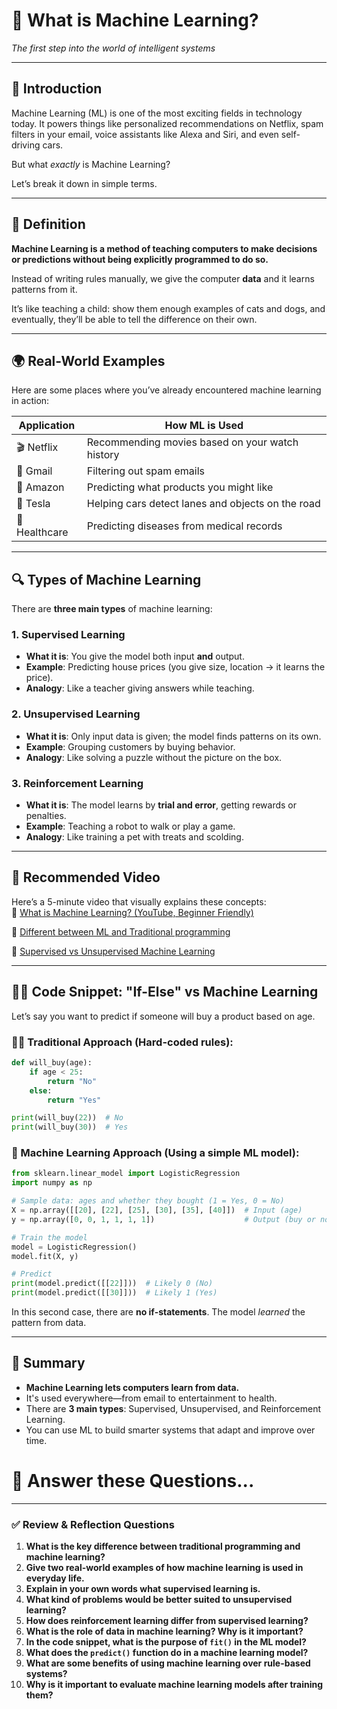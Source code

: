 # 🧠 What is Machine Learning?  
*The first step into the world of intelligent systems*

---

## 📘 Introduction

Machine Learning (ML) is one of the most exciting fields in technology today. It powers things like personalized recommendations on Netflix, spam filters in your email, voice assistants like Alexa and Siri, and even self-driving cars.

But what *exactly* is Machine Learning?

Let’s break it down in simple terms.

---

## 🧪 Definition

**Machine Learning is a method of teaching computers to make decisions or predictions without being explicitly programmed to do so.**

Instead of writing rules manually, we give the computer **data** and it learns patterns from it.

It’s like teaching a child: show them enough examples of cats and dogs, and eventually, they’ll be able to tell the difference on their own.

---

## 🌍 Real-World Examples

Here are some places where you’ve already encountered machine learning in action:

| Application | How ML is Used |
|-------------|----------------|
| 🎬 Netflix | Recommending movies based on your watch history |
| 📧 Gmail | Filtering out spam emails |
| 🛒 Amazon | Predicting what products you might like |
| 🚗 Tesla | Helping cars detect lanes and objects on the road |
| 🧠 Healthcare | Predicting diseases from medical records |

---

## 🔍 Types of Machine Learning

There are **three main types** of machine learning:

### 1. **Supervised Learning**
- **What it is**: You give the model both input **and** output.
- **Example**: Predicting house prices (you give size, location → it learns the price).
- **Analogy**: Like a teacher giving answers while teaching.

### 2. **Unsupervised Learning**
- **What it is**: Only input data is given; the model finds patterns on its own.
- **Example**: Grouping customers by buying behavior.
- **Analogy**: Like solving a puzzle without the picture on the box.

### 3. **Reinforcement Learning**
- **What it is**: The model learns by **trial and error**, getting rewards or penalties.
- **Example**: Teaching a robot to walk or play a game.
- **Analogy**: Like training a pet with treats and scolding.

---

## 🎥 Recommended Video  

Here’s a 5-minute video that visually explains these concepts:  
🔗 [What is Machine Learning? (YouTube, Beginner Friendly)](https://www.youtube.com/watch?v=9gGnTQTYNaE)

🔗 [Different between ML and Traditional programming](https://youtu.be/wYJsGHVxY3k?si=eTYXpK5jwn9LFJ27)

🔗 [Supervised vs Unsupervised Machine Learning](https://www.youtube.com/watch?v=W01tIRP_Rqs)


---

## 🧑‍💻 Code Snippet: "If-Else" vs Machine Learning

Let’s say you want to predict if someone will buy a product based on age.

### 👨‍💻 Traditional Approach (Hard-coded rules):
```python
def will_buy(age):
    if age < 25:
        return "No"
    else:
        return "Yes"

print(will_buy(22))  # No
print(will_buy(30))  # Yes
```

### 🤖 Machine Learning Approach (Using a simple ML model):
```python
from sklearn.linear_model import LogisticRegression
import numpy as np

# Sample data: ages and whether they bought (1 = Yes, 0 = No)
X = np.array([[20], [22], [25], [30], [35], [40]])  # Input (age)
y = np.array([0, 0, 1, 1, 1, 1])                    # Output (buy or not)

# Train the model
model = LogisticRegression()
model.fit(X, y)

# Predict
print(model.predict([[22]]))  # Likely 0 (No)
print(model.predict([[30]]))  # Likely 1 (Yes)
```

In this second case, there are **no if-statements**. The model *learned* the pattern from data.

---

## 📎 Summary

- **Machine Learning lets computers learn from data.**
- It's used everywhere—from email to entertainment to health.
- There are **3 main types**: Supervised, Unsupervised, and Reinforcement Learning.
- You can use ML to build smarter systems that adapt and improve over time.



# 🧠 Answer these Questions...  

---

### ✅ **Review & Reflection Questions**

1. **What is the key difference between traditional programming and machine learning?**  
2. **Give two real-world examples of how machine learning is used in everyday life.**  
3. **Explain in your own words what supervised learning is.**  
4. **What kind of problems would be better suited to unsupervised learning?**  
5. **How does reinforcement learning differ from supervised learning?**  
6. **What is the role of data in machine learning? Why is it important?**  
7. **In the code snippet, what is the purpose of `fit()` in the ML model?**  
8. **What does the `predict()` function do in a machine learning model?**  
9. **What are some benefits of using machine learning over rule-based systems?**  
10. **Why is it important to evaluate machine learning models after training them?**

